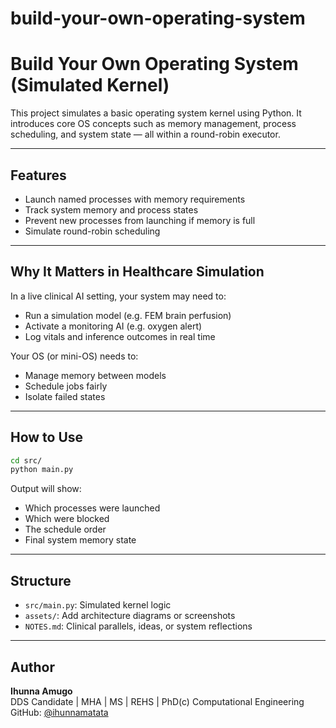 # build-your-own-operating-system
# Build Your Own Operating System (Simulated Kernel)

This project simulates a basic operating system kernel using Python. It introduces core OS concepts such as memory management, process scheduling, and system state — all within a round-robin executor.

---

## Features

- Launch named processes with memory requirements
- Track system memory and process states
- Prevent new processes from launching if memory is full
- Simulate round-robin scheduling

---

## Why It Matters in Healthcare Simulation

In a live clinical AI setting, your system may need to:
- Run a simulation model (e.g. FEM brain perfusion)
- Activate a monitoring AI (e.g. oxygen alert)
- Log vitals and inference outcomes in real time

Your OS (or mini-OS) needs to:
- Manage memory between models
- Schedule jobs fairly
- Isolate failed states

---

## How to Use

```bash
cd src/
python main.py
```

Output will show:
- Which processes were launched
- Which were blocked
- The schedule order
- Final system memory state

---

## Structure

- `src/main.py`: Simulated kernel logic
- `assets/`: Add architecture diagrams or screenshots
- `NOTES.md`: Clinical parallels, ideas, or system reflections

---

## Author

**Ihunna Amugo**  
DDS Candidate | MHA | MS | REHS | PhD(c) Computational Engineering  
GitHub: [@ihunnamatata](https://github.com/ihunnamatata)
